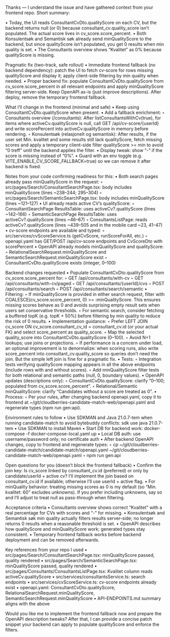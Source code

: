 Thanks — I understand the issue and have gathered context from your frontend repo. Short summary:

•  Today, the UI reads ConsultantCvDto.qualityScore on each CV, but the backend returns null (or 0) because consultant_cv.quality_score isn’t populated. The actual score lives in cv_score.score_percent.
•  Both Konsulentsøk and Semantisk søk already send minQualityScore to the backend, but since qualityScore isn’t populated, you get 0 results when min quality is set.
•  The Consultants overview shows “Kvalitet” as 0% because qualityScore is missing.

Pragmatic fix (two-track, safe rollout)
•  Immediate frontend fallback (no backend dependency): patch the UI to fetch cv-score for rows missing qualityScore and display it; apply client-side filtering by min quality when needed.
•  Proper backend fix: populate ConsultantCvDto.qualityScore from cv_score.score_percent in all relevant endpoints and apply minQualityScore filtering server-side. Keep OpenAPI as-is (just improve descriptions). After deploy, remove the temporary frontend fallback.

What I’ll change in the frontend (minimal and safe)
•  Keep using ConsultantCvDto.qualityScore when present.
•  Add a fallback enrichment:
◦  Consultants overview (/consultants): After listConsultantsWithCv(true), for items where activeCv.qualityScore is null, call GET /api/cv-score/{userId} and write scorePercent into activeCv.qualityScore in memory before rendering.
◦  Konsulentsøk (relasjonelt og semantisk): After results, if the user set Min. kvalitet and some results still lack qualityScore, fetch missing scores and apply a temporary client-side filter qualityScore >= min to avoid “0 treff” until the backend applies the filter.
•  Display tweak: show “-” if the score is missing instead of “0%”.
•  Guard with an env toggle (e.g. VITE_ENABLE_CV_SCORE_FALLBACK=true) so we can remove it after backend is fixed.

Notes from your code confirming readiness for this:
•  Both search pages already pass minQualityScore in the request:
◦  src/pages/Search/ConsultantSearchPage.tsx: body includes minQualityScore (lines ~238–244; 295–304)
◦  src/pages/Search/SemanticSearchPage.tsx: body includes minQualityScore (lines ~121–127)
•  UI already reads active CV’s qualityScore:
◦  ConsultantSearchPage ResultsTable: uses activeCv?.qualityScore (lines ~142–166)
◦  SemanticSearchPage ResultsTable: uses activeCv?.qualityScore (lines ~46–67)
◦  ConsultantsListPage: reads activeCv?.qualityScore (lines ~439–505 and in the mobile card ~23, 41–47)
•  cv-score endpoints are available and typed:
◦  src/services/cvScoreService.ts (getCvScore, runScoreForAll, etc.)
◦  openapi.yaml has GET/POST /api/cv-score endpoints and CvScoreDto with scorePercent
•  OpenAPI already models minQualityScore and qualityScore:
◦  RelationalSearchRequest.minQualityScore and SemanticSearchRequest.minQualityScore exist
◦  ConsultantCvDto.qualityScore exists (integer, 0–100)

Backend changes requested
•  Populate ConsultantCvDto.qualityScore from cv_score.score_percent for:
◦  GET /api/consultants/with-cv
◦  GET /api/consultants/with-cv/paged
◦  GET /api/consultants/{userId}/cvs
◦  POST /api/consultants/search
◦  POST /api/consultants/search/semantic
•  Filtering:
◦  If minQualityScore is provided in either search request, filter with COALESCE(cv_score.score_percent, 0) >= :minQualityScore. This ensures missing scores behave as 0 and avoids surprising empty result sets when users set conservative thresholds.
◦  For semantic search, consider fetching a buffered topK (e.g. topK + 50%) before filtering by min quality to reduce the risk of 0 results.
•  Implementation guidance:
◦  Prefer LEFT JOIN cv_score ON cv_score.consultant_cv_id = consultant_cv.id (or your actual FK) and select score_percent as quality_score.
◦  Map the selected quality_score into ConsultantCvDto.qualityScore (0–100).
◦  Avoid N+1 lookups; use joins or projections.
◦  If performance is a concern under load, an optional improvement is to denormalize: when scoring runs, also write score_percent into consultant_cv.quality_score so queries don’t need the join. But the simple left join is fine for a pragmatic fix.
•  Tests:
◦  Integration tests verifying qualityScore mapping appears in all the above endpoints (include rows with and without scores).
◦  Add minQualityScore filter tests for both relational and semantic paths (null, 0, boundary values).
•  OpenAPI updates (descriptions only):
◦  ConsultantCvDto.qualityScore: clarify “0–100; populated from cv_score.score_percent”.
◦  Relational/Semantic minQualityScore: clarify “Candidates without a score are treated as 0”.
•  Process:
◦  Per your rules, after changing backend openapi.yaml, copy it to frontend at ~/git/cloudberries-candidate-match-web/openapi.yaml and regenerate types (npm run gen:api).

Environment rules to follow
•  Use SDKMAN and Java 21.0.7-tem when running candidate-match to avoid bytebuddy conflicts: sdk use java 21.0.7-tem
•  Use SDKMAN to install Maven
•  Start DB for backend work: docker-compose -f docker-compose-local.yaml up
•  Local DB auth: use username/password only; no certificate auth
•  After backend OpenAPI changes, copy to frontend and regenerate types:
◦  cp ~/git/cloudberries-candidate-match/candidate-match/openapi.yaml ~/git/cloudberries-candidate-match-web/openapi.yaml
◦  npm run gen:api

Open questions for you (doesn’t block the frontend fallback)
•  Confirm the join key: Is cv_score linked by consultant_cv.id (preferred) or only by candidate/userId + active cv? I’ll implement the join based on consultant_cv.id if available; otherwise I’ll use userId + active flag.
•  For minQuality behavior: treating missing scores as 0 is my default (so “Min. kvalitet: 60” excludes unknowns). If you prefer including unknowns, say so and I’ll adjust to treat null as pass-through when filtering.

Acceptance criteria
•  Consultants overview shows correct “Kvalitet” with a real percentage for CVs with scores and “-” for missing.
•  Konsulentsøk and Semantisk søk min quality actually filters results server-side; no longer returns 0 results when a reasonable threshold is set.
•  OpenAPI describes how qualityScore and minQualityScore work; generated types stay consistent.
•  Temporary frontend fallback works before backend deployment and can be removed afterwards.

Key references from your repo I used
•  src/pages/Search/ConsultantSearchPage.tsx: minQualityScore passed, quality rendered
•  src/pages/Search/SemanticSearchPage.tsx: minQualityScore passed, quality rendered
•  src/pages/Consultants/ConsultantsListPage.tsx: Kvalitet column reads activeCv.qualityScore
•  src/services/consultantsService.ts: search endpoints
•  src/services/cvScoreService.ts: cv-score endpoints already exist
•  openapi.yaml: ConsultantCvDto.qualityScore, RelationalSearchRequest.minQualityScore, SemanticSearchRequest.minQualityScore
•  API-ENDPOINTS.md summary aligns with the above

Would you like me to implement the frontend fallback now and prepare the OpenAPI description tweaks? After that, I can provide a concise patch snippet your backend can apply to populate qualityScore and enforce the filters.